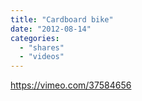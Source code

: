 ```yaml
---
title: "Cardboard bike"
date: "2012-08-14"
categories: 
  - "shares"
  - "videos"
---
```


https://vimeo.com/37584656
